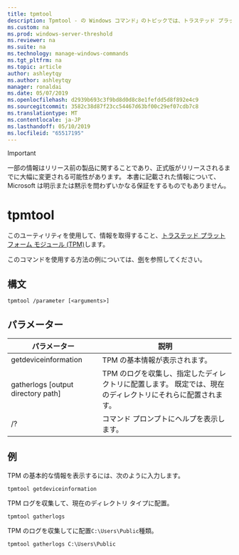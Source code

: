 ```yaml
---
title: tpmtool
description: Tpmtool - の Windows コマンド」のトピックでは、トラステッド プラットフォーム モジュールに関する情報を取得します。
ms.custom: na
ms.prod: windows-server-threshold
ms.reviewer: na
ms.suite: na
ms.technology: manage-windows-commands
ms.tgt_pltfrm: na
ms.topic: article
author: ashleytqy
ms.author: ashleytqy
manager: ronaldai
ms.date: 05/07/2019
ms.openlocfilehash: d2939b693c3f9bd8d0d8c8e1fefdd5d8f892e4c9
ms.sourcegitcommit: 3582c38d87f23cc54467d63bf00c29ef07cdb7c8
ms.translationtype: MT
ms.contentlocale: ja-JP
ms.lasthandoff: 05/10/2019
ms.locfileid: "65517195"
---
```

>[!IMPORTANT]
>一部の情報はリリース前の製品に関することであり、正式版がリリースされるまでに大幅に変更される可能性があります。 本書に記載された情報について、Microsoft は明示または黙示を問わずいかなる保証をするものでもありません。

# <a name="tpmtool"></a>tpmtool

このユーティリティを使用して、情報を取得すること、[トラステッド プラットフォーム モジュール (TPM)](https://docs.microsoft.com/windows/security/information-protection/tpm/trusted-platform-module-overview)します。

このコマンドを使用する方法の例については、[例](#tpmtool_examples)を参照してください。

## <a name="syntax"></a>構文

```
tpmtool /parameter [<arguments>]
```
## <a name="parameters"></a>パラメーター

|パラメーター|説明|
|---------|-----------|
|getdeviceinformation|TPM の基本情報が表示されます。|
|gatherlogs [output directory path]|TPM のログを収集し、指定したディレクトリに配置します。 既定では、現在のディレクトリにそれらに配置されます。|
|/?|コマンド プロンプトにヘルプを表示します。|

## <a name="tpmtool_examples"></a>例

TPM の基本的な情報を表示するには、次のように入力します。
```
tpmtool getdeviceinformation
```
TPM ログを収集して、現在のディレクトリ タイプに配置。
```
tpmtool gatherlogs
```
TPM のログを収集してに配置`C:\Users\Public`種類。
```
tpmtool gatherlogs C:\Users\Public
```
